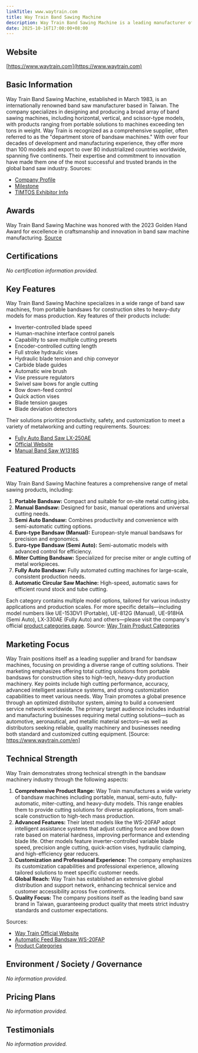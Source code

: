 ```yaml
---
linkTitle: www.waytrain.com
title: Way Train Band Sawing Machine
description: Way Train Band Sawing Machine is a leading manufacturer of industrial band sawing machines, offering a diverse range of precision saws for global markets since 1983. With over 100 models, it serves clients in more than 80 countries across five continents.
date: 2025-10-16T17:00:00+08:00
---
```


## Website
[https://www.waytrain.com](https://www.waytrain.com)

## Basic Information
Way Train Band Sawing Machine, established in March 1983, is an internationally renowned band saw manufacturer based in Taiwan. The company specializes in designing and producing a broad array of band sawing machines, including horizontal, vertical, and scissor-type models, with products ranging from portable solutions to machines exceeding ten tons in weight. Way Train is recognized as a comprehensive supplier, often referred to as the "department store of bandsaw machines." With over four decades of development and manufacturing experience, they offer more than 100 models and export to over 80 industrialized countries worldwide, spanning five continents. Their expertise and commitment to innovation have made them one of the most successful and trusted brands in the global band saw industry.
Sources:
- [Company Profile](https://www.waytrain.com/en/abouts/company-profile)
- [Milestone](https://smp.waytrain.com/en/about-categories/milestone/)
- [TIMTOS Exhibitor Info](https://www.timtos.com.tw/en/exhibitor/D70C29F33F8E56DD8C1B4D8A72774119/info.html)

## Awards
Way Train Band Sawing Machine was honored with the 2023 Golden Hand Award for excellence in craftsmanship and innovation in band saw machine manufacturing.
[Source](https://www.waytrain.com/en/news/congratulations-to-way-train-industries-co-ltd-for-winning-the-2023-golden-hand-award)

## Certifications
*No certification information provided.*

## Key Features
Way Train Band Sawing Machine specializes in a wide range of band saw machines, from portable bandsaws for construction sites to heavy-duty models for mass production. Key features of their products include:
- Inverter-controlled blade speed
- Human-machine interface control panels
- Capability to save multiple cutting presets
- Encoder-controlled cutting length
- Full stroke hydraulic vises
- Hydraulic blade tension and chip conveyor
- Carbide blade guides
- Automatic wire brush
- Vise pressure regulators
- Swivel saw bows for angle cutting
- Bow down-feed control
- Quick action vises
- Blade tension gauges
- Blade deviation detectors

Their solutions prioritize productivity, safety, and customization to meet a variety of metalworking and cutting requirements.
Sources:
- [Fully Auto Band Saw LX-250AE](https://www.waytrain.com/en/products/fully-auto-band-saw-lx-250ae)
- [Official Website](https://www.waytrain.com/)
- [Manual Band Saw W1318S](https://www.waytrain.com/en/products/manual-band-saw-single-angle-cutting-w1318s)

## Featured Products
Way Train Band Sawing Machine features a comprehensive range of metal sawing products, including:

1. **Portable Bandsaw:** Compact and suitable for on-site metal cutting jobs.
2. **Manual Bandsaw:** Designed for basic, manual operations and universal cutting needs.
3. **Semi Auto Bandsaw:** Combines productivity and convenience with semi-automatic cutting options.
4. **Euro-type Bandsaw (Manual):** European-style manual bandsaws for precision and ergonomics.
5. **Euro-type Bandsaw (Semi Auto):** Semi-automatic models with advanced control for efficiency.
6. **Miter Cutting Bandsaw:** Specialized for precise miter or angle cutting of metal workpieces.
7. **Fully Auto Bandsaw:** Fully automated cutting machines for large-scale, consistent production needs.
8. **Automatic Circular Saw Machine:** High-speed, automatic saws for efficient round stock and tube cutting.

Each category contains multiple model options, tailored for various industry applications and production scales. For more specific details—including model numbers like UE-153DV1 (Portable), UE-812G (Manual), UE-918HA (Semi Auto), LX-330AE (Fully Auto) and others—please visit the company's official [product categories page](https://www.waytrain.com/en/product-categories/band-saw-machines).
Source: [Way Train Product Categories](https://www.waytrain.com/en/product-categories/band-saw-machines)

## Marketing Focus
Way Train positions itself as a leading supplier and brand for bandsaw machines, focusing on providing a diverse range of cutting solutions. Their marketing emphasizes offering total cutting solutions from portable bandsaws for construction sites to high-tech, heavy-duty production machinery. Key points include high cutting performance, accuracy, advanced intelligent assistance systems, and strong customization capabilities to meet various needs. Way Train promotes a global presence through an optimized distributor system, aiming to build a convenient service network worldwide. The primary target audience includes industrial and manufacturing businesses requiring metal cutting solutions—such as automotive, aeronautical, and metallic material sectors—as well as distributors seeking reliable, quality machinery and businesses needing both standard and customized cutting equipment.
[Source: https://www.waytrain.com/en]

## Technical Strength
Way Train demonstrates strong technical strength in the bandsaw machinery industry through the following aspects:

1. **Comprehensive Product Range:** Way Train manufactures a wide variety of bandsaw machines including portable, manual, semi-auto, fully-automatic, miter-cutting, and heavy-duty models. This range enables them to provide cutting solutions for diverse applications, from small-scale construction to high-tech mass production.
2. **Advanced Features:** Their latest models like the WS-20FAP adopt intelligent assistance systems that adjust cutting force and bow down rate based on material hardness, improving performance and extending blade life. Other models feature inverter-controlled variable blade speed, precision angle cutting, quick-action vises, hydraulic clamping, and high-efficiency gear reducers.
3. **Customization and Professional Experience:** The company emphasizes its customization capabilities and professional experience, allowing tailored solutions to meet specific customer needs.
4. **Global Reach:** Way Train has established an extensive global distribution and support network, enhancing technical service and customer accessibility across five continents.
5. **Quality Focus:** The company positions itself as the leading band saw brand in Taiwan, guaranteeing product quality that meets strict industry standards and customer expectations.

Sources:
- [Way Train Official Website](https://www.waytrain.com/)
- [Automatic Feed Bandsaw WS-20FAP](https://www.waytrain.com/en/products/automatic-feed-bandsaw-ws-20fap)
- [Product Categories](https://www.waytrain.com/en/product-categories/band-saw-machines)

## Environment / Society / Governance
*No information provided.*

## Pricing Plans
*No information provided.*

## Testimonials
*No information provided.*